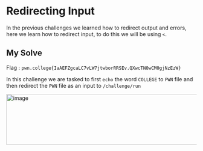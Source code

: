 # Redirecting Input

In the previous challenges we learned how to redirect output and errors, here we learn how to redirect input, to do this we will be using `<`.

## My Solve

Flag : `pwn.college{IaAEFZgcaLC7vLW7jtwborRRSEv.QXwcTN0wCM0gjNzEzW}`

In this challenge we are tasked to first `echo` the word `COLLEGE` to `PWN` file and then redirect the `PWN` file as an input to `/challenge/run`

<img width="555" height="135" alt="image" src="https://github.com/user-attachments/assets/444fe23c-2820-4fa2-833e-3f684ecb72af" />
